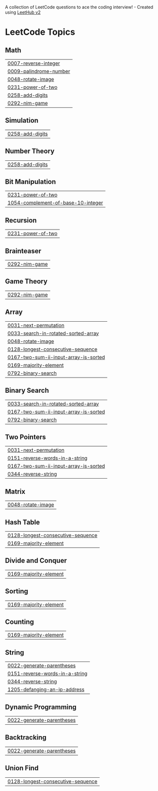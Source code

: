 A collection of LeetCode questions to ace the coding interview! - Created using [LeetHub v2](https://github.com/arunbhardwaj/LeetHub-2.0)
<!---LeetCode Topics Start-->
# LeetCode Topics
## Math
|  |
| ------- |
| [0007-reverse-integer](https://github.com/Kashni06/problem-solving/tree/master/0007-reverse-integer) |
| [0009-palindrome-number](https://github.com/Kashni06/problem-solving/tree/master/0009-palindrome-number) |
| [0048-rotate-image](https://github.com/Kashni06/problem-solving/tree/master/0048-rotate-image) |
| [0231-power-of-two](https://github.com/Kashni06/problem-solving/tree/master/0231-power-of-two) |
| [0258-add-digits](https://github.com/Kashni06/problem-solving/tree/master/0258-add-digits) |
| [0292-nim-game](https://github.com/Kashni06/problem-solving/tree/master/0292-nim-game) |
## Simulation
|  |
| ------- |
| [0258-add-digits](https://github.com/Kashni06/problem-solving/tree/master/0258-add-digits) |
## Number Theory
|  |
| ------- |
| [0258-add-digits](https://github.com/Kashni06/problem-solving/tree/master/0258-add-digits) |
## Bit Manipulation
|  |
| ------- |
| [0231-power-of-two](https://github.com/Kashni06/problem-solving/tree/master/0231-power-of-two) |
| [1054-complement-of-base-10-integer](https://github.com/Kashni06/problem-solving/tree/master/1054-complement-of-base-10-integer) |
## Recursion
|  |
| ------- |
| [0231-power-of-two](https://github.com/Kashni06/problem-solving/tree/master/0231-power-of-two) |
## Brainteaser
|  |
| ------- |
| [0292-nim-game](https://github.com/Kashni06/problem-solving/tree/master/0292-nim-game) |
## Game Theory
|  |
| ------- |
| [0292-nim-game](https://github.com/Kashni06/problem-solving/tree/master/0292-nim-game) |
## Array
|  |
| ------- |
| [0031-next-permutation](https://github.com/Kashni06/problem-solving/tree/master/0031-next-permutation) |
| [0033-search-in-rotated-sorted-array](https://github.com/Kashni06/problem-solving/tree/master/0033-search-in-rotated-sorted-array) |
| [0048-rotate-image](https://github.com/Kashni06/problem-solving/tree/master/0048-rotate-image) |
| [0128-longest-consecutive-sequence](https://github.com/Kashni06/problem-solving/tree/master/0128-longest-consecutive-sequence) |
| [0167-two-sum-ii-input-array-is-sorted](https://github.com/Kashni06/problem-solving/tree/master/0167-two-sum-ii-input-array-is-sorted) |
| [0169-majority-element](https://github.com/Kashni06/problem-solving/tree/master/0169-majority-element) |
| [0792-binary-search](https://github.com/Kashni06/problem-solving/tree/master/0792-binary-search) |
## Binary Search
|  |
| ------- |
| [0033-search-in-rotated-sorted-array](https://github.com/Kashni06/problem-solving/tree/master/0033-search-in-rotated-sorted-array) |
| [0167-two-sum-ii-input-array-is-sorted](https://github.com/Kashni06/problem-solving/tree/master/0167-two-sum-ii-input-array-is-sorted) |
| [0792-binary-search](https://github.com/Kashni06/problem-solving/tree/master/0792-binary-search) |
## Two Pointers
|  |
| ------- |
| [0031-next-permutation](https://github.com/Kashni06/problem-solving/tree/master/0031-next-permutation) |
| [0151-reverse-words-in-a-string](https://github.com/Kashni06/problem-solving/tree/master/0151-reverse-words-in-a-string) |
| [0167-two-sum-ii-input-array-is-sorted](https://github.com/Kashni06/problem-solving/tree/master/0167-two-sum-ii-input-array-is-sorted) |
| [0344-reverse-string](https://github.com/Kashni06/problem-solving/tree/master/0344-reverse-string) |
## Matrix
|  |
| ------- |
| [0048-rotate-image](https://github.com/Kashni06/problem-solving/tree/master/0048-rotate-image) |
## Hash Table
|  |
| ------- |
| [0128-longest-consecutive-sequence](https://github.com/Kashni06/problem-solving/tree/master/0128-longest-consecutive-sequence) |
| [0169-majority-element](https://github.com/Kashni06/problem-solving/tree/master/0169-majority-element) |
## Divide and Conquer
|  |
| ------- |
| [0169-majority-element](https://github.com/Kashni06/problem-solving/tree/master/0169-majority-element) |
## Sorting
|  |
| ------- |
| [0169-majority-element](https://github.com/Kashni06/problem-solving/tree/master/0169-majority-element) |
## Counting
|  |
| ------- |
| [0169-majority-element](https://github.com/Kashni06/problem-solving/tree/master/0169-majority-element) |
## String
|  |
| ------- |
| [0022-generate-parentheses](https://github.com/Kashni06/problem-solving/tree/master/0022-generate-parentheses) |
| [0151-reverse-words-in-a-string](https://github.com/Kashni06/problem-solving/tree/master/0151-reverse-words-in-a-string) |
| [0344-reverse-string](https://github.com/Kashni06/problem-solving/tree/master/0344-reverse-string) |
| [1205-defanging-an-ip-address](https://github.com/Kashni06/problem-solving/tree/master/1205-defanging-an-ip-address) |
## Dynamic Programming
|  |
| ------- |
| [0022-generate-parentheses](https://github.com/Kashni06/problem-solving/tree/master/0022-generate-parentheses) |
## Backtracking
|  |
| ------- |
| [0022-generate-parentheses](https://github.com/Kashni06/problem-solving/tree/master/0022-generate-parentheses) |
## Union Find
|  |
| ------- |
| [0128-longest-consecutive-sequence](https://github.com/Kashni06/problem-solving/tree/master/0128-longest-consecutive-sequence) |
<!---LeetCode Topics End-->